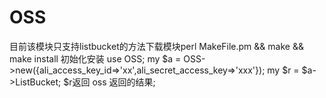 # OSS
目前该模块只支持listbucket的方法下载模块perl MakeFile.pm && make && make install 初始化安装
use OSS;
my $a = OSS->new({ali_access_key_id=>'xx',ali_secret_access_key=>'xxx'});
my $r = $a->ListBucket;
$r返回 oss 返回的结果;

